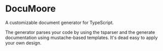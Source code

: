 # DocuMoore

A customizable document generator for TypeScript.


The generator parses your code by using the tsparser and the generate documentation using mustache-based templates. It's dead easy to apply your own design.